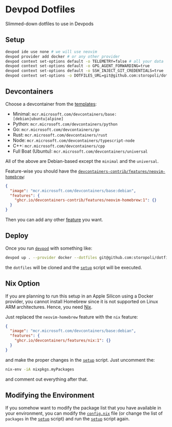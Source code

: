 # Devpod Dotfiles

Slimmed-down dotfiles to use in Devpods

## Setup

```bash
devpod ide use none # we will use neovim
devpod provider add docker # or any other provider
devpod context set-options default -o TELEMETRY=false # all your data
devpod context set-options default -o GPG_AGENT_FORWARDING=true
devpod context set-options default -o SSH_INJECT_GIT_CREDENTIALS=true
devpod context set-options -o DOTFILES_URL=git@github.com:storopoli/dotfiles-devpod.git
```

## Devcontainers

Choose a devcontainer from the [templates](https://github.com/devcontainers/images/tree/main/src):

- Minimal: `mcr.microsoft.com/devcontainers/base:[debian|ubuntu|alpine]`
- Python: `mcr.microsoft.com/devcontainers/python`
- Go: `mcr.microsoft.com/devcontainers/go`
- Rust: `mcr.microsoft.com/devcontainers/rust`
- Node: `mcr.microsoft.com/devcontainers/typescript-node`
- C++: `mcr.microsoft.com/devcontainers/cpp`
- Full Boat (Ubuntu): `mcr.microsoft.com/devcontainers/universal`

All of the above are Debian-based except the `minimal` and the `universal`.

Feature-wise you should have the
[`devcontainers-contrib/features/neovim-homebrew`](https://github.com/devcontainers-contrib/features/tree/main/src/neovim-homebrew):

```json
{
  "image": "mcr.microsoft.com/devcontainers/base:debian",
  "features": {
    "ghcr.io/devcontainers-contrib/features/neovim-homebrew:1": {}
  }
}
```

Then you can add any other [feature](https://containers.dev/features) you want.

## Deploy

Once you run [`devpod`](https://devpod.sh/docs) with something like:

```bash
devpod up . --provider docker --dotfiles git@github.com:storopoli/dotfiles-devpod.git
```

the `dotfiles` will be cloned and the [`setup`](./setup) script will be executed.


## Nix Option

If you are planning to run this setup in an Apple Silicon using a Docker provider,
you cannot install Homebrew since it is not supported on Linux ARM architectures.
Hence, you need [Nix](https://nixos.org).

Just replaced the `neovim-homebrew` feature with the `nix` feature:

```json
{
  "image": "mcr.microsoft.com/devcontainers/base:debian",
  "features": {
    "ghcr.io/devcontainers/features/nix:1": {}
  }
}
```

and make the proper changes in the [`setup`](./setup) script.
Just uncomment the:

```bash
nix-env -iA nixpkgs.myPackages
```

and comment out everything after that.

## Modifying the Environment

If you somehow want to modify the package list that you have available in your
environment, you can modify the [`config.nix`](./config.nix) file
(or change the list of `packages` in the [`setup`](./setup) script)
and run the [`setup`](./setup) script again.
